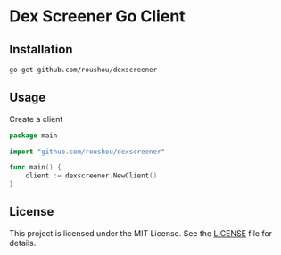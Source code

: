 # Dex Screener Go Client

## Installation

```sh
go get github.com/roushou/dexscreener
```

## Usage

Create a client

```go
package main

import "github.com/roushou/dexscreener"

func main() {
	client := dexscreener.NewClient()
}
```

## License

This project is licensed under the MIT License. See the [LICENSE](./LICENSE) file for details.
